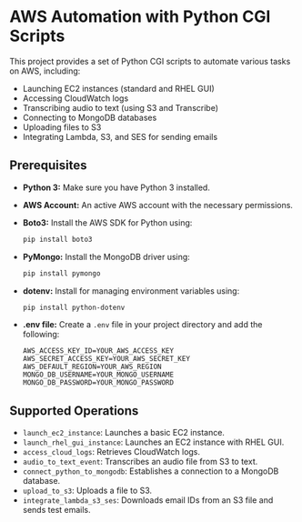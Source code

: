 # AWS Automation with Python CGI Scripts

This project provides a set of Python CGI scripts to automate various tasks on AWS, including:

- Launching EC2 instances (standard and RHEL GUI)
- Accessing CloudWatch logs
- Transcribing audio to text (using S3 and Transcribe)
- Connecting to MongoDB databases
- Uploading files to S3
- Integrating Lambda, S3, and SES for sending emails

## Prerequisites

- **Python 3:** Make sure you have Python 3 installed.
- **AWS Account:** An active AWS account with the necessary permissions.
- **Boto3:** Install the AWS SDK for Python using:

  ```bash
  pip install boto3
  ```

- **PyMongo:** Install the MongoDB driver using:

  ```bash
  pip install pymongo
  ```

- **dotenv:** Install for managing environment variables using:

  ```bash
  pip install python-dotenv
  ```

- **.env file:** Create a `.env` file in your project directory and add the following:

  ```plaintext
  AWS_ACCESS_KEY_ID=YOUR_AWS_ACCESS_KEY
  AWS_SECRET_ACCESS_KEY=YOUR_AWS_SECRET_KEY
  AWS_DEFAULT_REGION=YOUR_AWS_REGION
  MONGO_DB_USERNAME=YOUR_MONGO_USERNAME
  MONGO_DB_PASSWORD=YOUR_MONGO_PASSWORD
  ```

## Supported Operations

- `launch_ec2_instance`: Launches a basic EC2 instance.
- `launch_rhel_gui_instance`: Launches an EC2 instance with RHEL GUI.
- `access_cloud_logs`: Retrieves CloudWatch logs.
- `audio_to_text_event`: Transcribes an audio file from S3 to text.
- `connect_python_to_mongodb`: Establishes a connection to a MongoDB database.
- `upload_to_s3`: Uploads a file to S3.
- `integrate_lambda_s3_ses`: Downloads email IDs from an S3 file and sends test emails.

